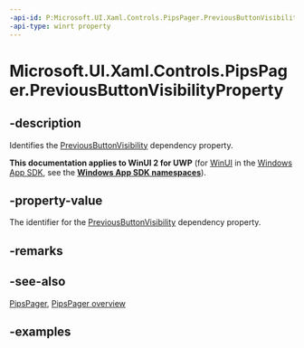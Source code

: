 ```yaml
---
-api-id: P:Microsoft.UI.Xaml.Controls.PipsPager.PreviousButtonVisibilityProperty
-api-type: winrt property
---
```


# Microsoft.UI.Xaml.Controls.PipsPager.PreviousButtonVisibilityProperty

<!--
public static Windows.UI.Xaml.DependencyProperty PreviousButtonVisibilityProperty { get; }
-->

## -description

Identifies the [PreviousButtonVisibility](pipspager_previousbuttonvisibility.md) dependency property.

**This documentation applies to WinUI 2 for UWP** (for [WinUI](/windows/apps/winui/winui3/) in the [Windows App SDK](/windows/apps/windows-app-sdk/), see the **[Windows App SDK namespaces](/windows/windows-app-sdk/api/winrt/)**).

## -property-value

The identifier for the [PreviousButtonVisibility](pipspager_previousbuttonvisibility.md) dependency property.

## -remarks

## -see-also

[PipsPager](pipspager.md), [PipsPager overview](/windows/apps/design/controls/pipspager)

## -examples
